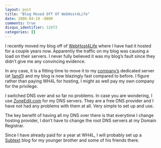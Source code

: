 ```yaml
---
layout: post
title: "Blog Moved Off Of WebHost4Life"
date: 2006-04-19 -0800
comments: true
disqus_identifier: 12473
categories: []
---
```

I recently moved my blog off of
[WebHost4Life](http://webhost4life.com/ "Web Host 4 Life Website") where
I have had it hosted for a couple years now. Apparently the traffic on
my blog was causing a load on their servers. I never fully believed it
was my blog’s fault since they didn’t give me any convincing evidence.

In any case, it is a fitting time to move it to my
[company’s](http://veloc-it.com/ "VelocIT Website") dedicated server (at
[1and1](http://1and1.com/ "1 and 1 Website")) and my blog is now
blazingly fast compared to before. I figure rather than paying WH4L for
hosting, I might as well pay my own company for the privilege.

I switched DNS over and so far no problems. In case you are wondering, I
use [ZoneEdit.com](http://zoneedit.com/ "Zone Edit DNS") for my DNS
servers. They are a free DNS provider and I have not had any problems
with them at all. Very simple to set up and use.

The key benefit of having all my DNS over there is that everytime I
change hosting provider, I don’t have to change the root DNS servers at
my Domain Registrar.

Since I have already paid for a year at WH4L, I will probably set up a
[Subtext](http://subtextproject.com/ "Subtext Project Website") blog for
my younger brother and some of his friends there.


